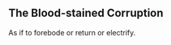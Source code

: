 The Blood-stained Corruption
----------------------------
As if to forebode or return or electrify.  
